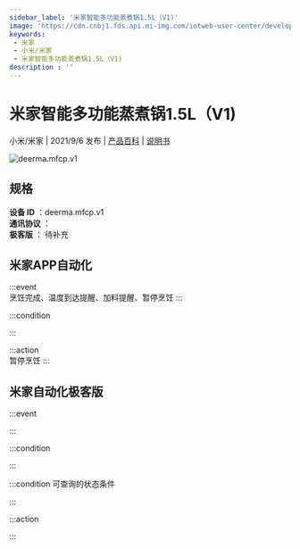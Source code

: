 ```yaml
---
sidebar_label: '米家智能多功能蒸煮锅1.5L（V1)'
image: 'https://cdn.cnbj1.fds.api.mi-img.com/iotweb-user-center/developer_1679047839025U9UrBm6g.png?GalaxyAccessKeyId=AKVGLQWBOVIRQ3XLEW&Expires=9223372036854775807&Signature=2fnjYL79PgARWTTapcApZXeAjFY='
keywords: 
 - 米家
 - 小米/米家
 - 米家智能多功能蒸煮锅1.5L（V1)
description : ''
---
```

# 米家智能多功能蒸煮锅1.5L（V1)

小米/米家 | 2021/9/6 发布 | [产品百科](https://home.mi.com/webapp/content/baike/product/index.html?model=deerma.mfcp.v1/) | [说明书](https://home.mi.com/views/introduction.html?model=deerma.mfcp.v1&region=cn)

![deerma.mfcp.v1](https://cdn.cnbj1.fds.api.mi-img.com/iotweb-user-center/developer_1679047839025U9UrBm6g.png?GalaxyAccessKeyId=AKVGLQWBOVIRQ3XLEW&Expires=9223372036854775807&Signature=2fnjYL79PgARWTTapcApZXeAjFY=)

## 规格  
> 
**设备 ID** ：deerma.mfcp.v1  
**通讯协议** ：  
**极客版**  ： 待补充 


## 米家APP自动化  

:::event  
烹饪完成、温度到达提醒、加料提醒、暂停烹饪
:::

:::condition  

:::

:::action   
暂停烹饪
:::

## 米家自动化极客版  

:::event  

:::

:::condition  

:::

:::condition 可查询的状态条件  

:::

:::action  

:::

        
